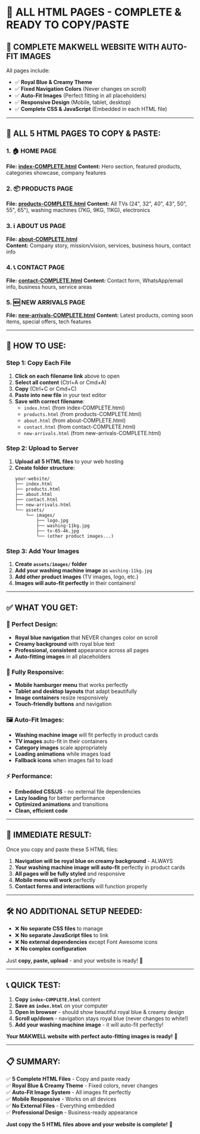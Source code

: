 # 📁 **ALL HTML PAGES - COMPLETE & READY TO COPY/PASTE**

## 🎯 **COMPLETE MAKWELL WEBSITE WITH AUTO-FIT IMAGES**

All pages include:
- ✅ **Royal Blue & Creamy Theme**
- ✅ **Fixed Navigation Colors** (Never changes on scroll)
- ✅ **Auto-Fit Images** (Perfect fitting in all placeholders)
- ✅ **Responsive Design** (Mobile, tablet, desktop)
- ✅ **Complete CSS & JavaScript** (Embedded in each HTML file)

---

## 📄 **ALL 5 HTML PAGES TO COPY & PASTE:**

### **1. 🏠 HOME PAGE**
**File:** [**index-COMPLETE.html**](file:index-COMPLETE.html)
**Content:** Hero section, featured products, categories showcase, company features

### **2. 📦 PRODUCTS PAGE**  
**File:** [**products-COMPLETE.html**](file:products-COMPLETE.html)
**Content:** All TVs (24", 32", 40", 43", 50", 55", 65"), washing machines (7KG, 9KG, 11KG), electronics

### **3. ℹ️ ABOUT US PAGE**
**File:** [**about-COMPLETE.html**](file:about-COMPLETE.html)  
**Content:** Company story, mission/vision, services, business hours, contact info

### **4. 📞 CONTACT PAGE**
**File:** [**contact-COMPLETE.html**](file:contact-COMPLETE.html)
**Content:** Contact form, WhatsApp/email info, business hours, service areas

### **5. 🆕 NEW ARRIVALS PAGE**
**File:** [**new-arrivals-COMPLETE.html**](file:new-arrivals-COMPLETE.html)
**Content:** Latest products, coming soon items, special offers, tech features

---

## 🚀 **HOW TO USE:**

### **Step 1: Copy Each File**
1. **Click on each filename link** above to open
2. **Select all content** (Ctrl+A or Cmd+A)
3. **Copy** (Ctrl+C or Cmd+C)
4. **Paste into new file** in your text editor
5. **Save with correct filename**:
   - `index.html` (from index-COMPLETE.html)
   - `products.html` (from products-COMPLETE.html)  
   - `about.html` (from about-COMPLETE.html)
   - `contact.html` (from contact-COMPLETE.html)
   - `new-arrivals.html` (from new-arrivals-COMPLETE.html)

### **Step 2: Upload to Server**
1. **Upload all 5 HTML files** to your web hosting
2. **Create folder structure:**
   ```
   your-website/
   ├── index.html
   ├── products.html
   ├── about.html
   ├── contact.html
   ├── new-arrivals.html
   └── assets/
       └── images/
           ├── logo.jpg
           ├── washing-11kg.jpg
           ├── tv-65-4k.jpg
           └── (other product images...)
   ```

### **Step 3: Add Your Images**
1. **Create `assets/images/` folder**
2. **Add your washing machine image** as `washing-11kg.jpg`
3. **Add other product images** (TV images, logo, etc.)
4. **Images will auto-fit perfectly** in their containers!

---

## ✅ **WHAT YOU GET:**

### **🎨 Perfect Design:**
- **Royal blue navigation** that NEVER changes color on scroll
- **Creamy background** with royal blue text
- **Professional, consistent** appearance across all pages
- **Auto-fitting images** in all placeholders

### **📱 Fully Responsive:**
- **Mobile hamburger menu** that works perfectly
- **Tablet and desktop layouts** that adapt beautifully
- **Image containers** resize responsively
- **Touch-friendly buttons** and navigation

### **🖼️ Auto-Fit Images:**
- **Washing machine image** will fit perfectly in product cards
- **TV images** auto-fit in their containers  
- **Category images** scale appropriately
- **Loading animations** while images load
- **Fallback icons** when images fail to load

### **⚡ Performance:**
- **Embedded CSS/JS** - no external file dependencies
- **Lazy loading** for better performance
- **Optimized animations** and transitions
- **Clean, efficient code**

---

## 🎯 **IMMEDIATE RESULT:**

Once you copy and paste these 5 HTML files:

1. **Navigation will be royal blue on creamy background** - ALWAYS
2. **Your washing machine image will auto-fit** perfectly in product cards  
3. **All pages will be fully styled** and responsive
4. **Mobile menu will work** perfectly
5. **Contact forms and interactions** will function properly

---

## 🛠️ **NO ADDITIONAL SETUP NEEDED:**

- ❌ **No separate CSS files** to manage
- ❌ **No separate JavaScript files** to link  
- ❌ **No external dependencies** except Font Awesome icons
- ❌ **No complex configuration**

Just **copy, paste, upload** - and your website is ready! 🎉

---

## 📞 **QUICK TEST:**

1. **Copy `index-COMPLETE.html`** content
2. **Save as `index.html`** on your computer  
3. **Open in browser** - should show beautiful royal blue & creamy design
4. **Scroll up/down** - navigation stays royal blue (never changes to white!)
5. **Add your washing machine image** - it will auto-fit perfectly!

**Your MAKWELL website with perfect auto-fitting images is ready!** 🚀

---

## 📋 **SUMMARY:**

✅ **5 Complete HTML Files** - Copy and paste ready  
✅ **Royal Blue & Creamy Theme** - Fixed colors, never changes  
✅ **Auto-Fit Image System** - All images fit perfectly  
✅ **Mobile Responsive** - Works on all devices  
✅ **No External Files** - Everything embedded  
✅ **Professional Design** - Business-ready appearance  

**Just copy the 5 HTML files above and your website is complete!** 🎯
